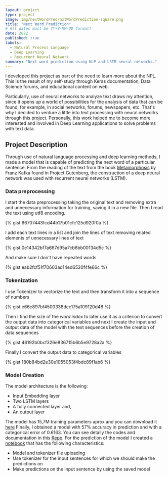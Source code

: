 ```yaml
---
layout: project
type: project
image: img/nextWordPred/nxtWordPrediction-square.png
title: "Next Word Prediction"
# All dates must be YYYY-MM-DD format!
date: 2022
published: true
labels:
  - Natural Process Language
  - Deep Learning
  - Recurrent Neural Network
summary: "Next word prediction using NLP and LSTM neural networks."
---
```


I developed this project as part of the need to learn more about the NPL. This is the result of my self-study through Keras documentation, Data Science forums, and educational content on web.

Particularly, use of neural networks to analyze text draws my attention, since it opens up a world of possibilities for the analysis of data that can be found, for example, in social networks, forums, newspapers, etc. That's why I decided to venture a little into text processing with neural networks through this project. Personally, this work helped me to become more interested and involved in Deep Learning applications to solve problems with text data.

## Project Description

Through use of natural language processing and deep learning methods, I made a model that is capable of predicting the next word of a particular sentence. From the reading of the text from the book [Metamorphosis](https://www.gutenberg.org/cache/epub/5200/pg5200.txt) by Franz Kafka found in Project Gutenberg, the construction of a deep neural network was used with recurrent neural networks (LSTM).

### Data preprocessing
I start the data preprocessing taking the original text and removing extra and unnecessary information for training, saving it in a new file. Then I read the text using utf8 encoding.

{% gist 66707443fcd44b17b01cfc125d920f0a %}

I add each text lines in a list and join the lines of text removing related elements of unnecessary lines of text

{% gist 0e14342bf7a667d95a7cb6bb00134d5c %}

And make sure I don't have repeated words

{% gist eab2fcf51f70603ad14ed6520f4fe66c %}

### Tokenization
I use Tokenizer to vectorize the text and then transform it into a sequence of numbers

{% gist e66c897bf4500338dcc175a109120d48 %}

Then I find the size of the *word index* to later use it as a criterion to convert the output data into categorical variables and next I create the input and output data of the model with the text sequences before the creation of data sequences

{% gist 46192b0bcf326e836715b6b5e9728a2a %}

Finally I convert the output data to categorical variables

{% gist 180b84bd2e30e1055053f4bdc89f1ab6 %}

### Model Creation
The model architecture is the following:
  * Input Embedding layer
  * Two LSTM layers
  * A fully connected layer and,
  * An output layer

The model has 15,7M training parameters aprox and you can download it [here](https://drive.google.com/file/d/1hPjFniCR8w5yUMrN1-oRjmRPusC7yJfD/view?usp=sharing)
Finally, I obtained a model with 57% accuracy in prediction and with a categorical error of 0.6163. You can see detaily the codes and documentation in this [Repo](https://github.com/yepedraza/nextword-predict). For the prediction of the model I created a [notebook](https://github.com/yepedraza/nextword-predict/blob/80307bdc413d959ab60544853bc9f9044ca28872/predScript.ipynb) that has the following characteristics:
  * Model and tokenizer file uploading
  * Use tokenizer for the input sentences for which we should make the predictions on
  * Make predictions on the input sentence by using the saved model

